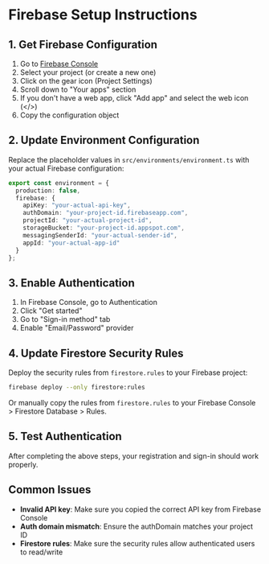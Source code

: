 # Firebase Setup Instructions

## 1. Get Firebase Configuration

1. Go to [Firebase Console](https://console.firebase.google.com)
2. Select your project (or create a new one)
3. Click on the gear icon (Project Settings)
4. Scroll down to "Your apps" section
5. If you don't have a web app, click "Add app" and select the web icon (</>)
6. Copy the configuration object

## 2. Update Environment Configuration

Replace the placeholder values in `src/environments/environment.ts` with your actual Firebase configuration:

```typescript
export const environment = {
  production: false,
  firebase: {
    apiKey: "your-actual-api-key",
    authDomain: "your-project-id.firebaseapp.com",
    projectId: "your-actual-project-id",
    storageBucket: "your-project-id.appspot.com",
    messagingSenderId: "your-actual-sender-id",
    appId: "your-actual-app-id"
  }
};
```

## 3. Enable Authentication

1. In Firebase Console, go to Authentication
2. Click "Get started"
3. Go to "Sign-in method" tab
4. Enable "Email/Password" provider

## 4. Update Firestore Security Rules

Deploy the security rules from `firestore.rules` to your Firebase project:

```bash
firebase deploy --only firestore:rules
```

Or manually copy the rules from `firestore.rules` to your Firebase Console > Firestore Database > Rules.

## 5. Test Authentication

After completing the above steps, your registration and sign-in should work properly.

## Common Issues

- **Invalid API key**: Make sure you copied the correct API key from Firebase Console
- **Auth domain mismatch**: Ensure the authDomain matches your project ID
- **Firestore rules**: Make sure the security rules allow authenticated users to read/write